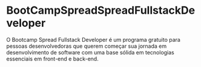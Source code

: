 # BootCampSpreadSpreadFullstackDeveloper
O Bootcamp Spread Fullstack Developer é um programa gratuito para pessoas desenvolvedoras que querem começar sua jornada em desenvolvimento de software com uma base sólida em tecnologias essenciais em front-end e back-end.
